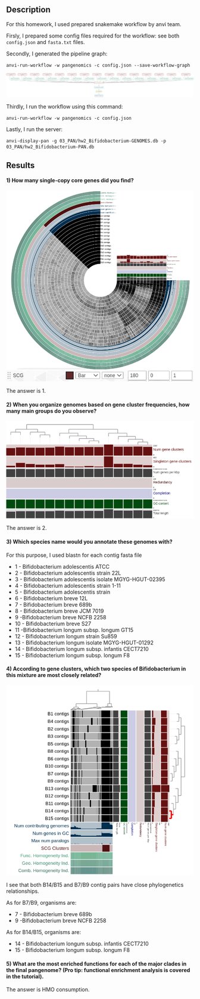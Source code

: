 ## Description

For this homework, I used prepared snakemake workflow by anvi team.

Firsly, I prepared some config files required for the workflow: see both `config.json` and `fasta.txt` files.

Secondly, I generated the pipeline graph:

```commandline
anvi-run-workflow -w pangenomics -c config.json --save-workflow-graph
```

![](workflow.png)

Thirdly, I run the workflow using this command:

```commandline
anvi-run-workflow -w pangenomics -c config.json
```

Lastly, I run the server:

```commandline
anvi-display-pan -g 03_PAN/hw2_Bifidobacterium-GENOMES.db -p 03_PAN/hw2_Bifidobacterium-PAN.db
```

## Results

#### 1) How many single-copy core genes did you find?

![](figs/sgc_phylo.png)
![](figs/sgc.png)

The answer is 1.

#### 2) When you organize genomes based on gene cluster frequencies, how many main groups do you observe?

![](figs/order_by_gc_freq.png)

The answer is 2.

#### 3) Which species name would you annotate these genomes with?

For this purpose, I used blastn for each contig fasta file

* 1 - Bifidobacterium adolescentis ATCC
* 2 - Bifidobacterium adolescentis strain 22L
* 3 - Bifidobacterium adolescentis isolate MGYG-HGUT-02395
* 4 - Bifidobacterium adolescentis strain 1-11
* 5 - Bifidobacterium adolescentis strain
* 6 - Bifidobacterium breve 12L
* 7 - Bifidobacterium breve 689b
* 8 - Bifidobacterium breve JCM 7019
* 9 -Bifidobacterium breve NCFB 2258
* 10 - Bifidobacterium breve S27
* 11 -Bifidobacterium longum subsp. longum GT15
* 12 - Bifidobacterium longum strain Su859
* 13 - Bifidobacterium longum isolate MGYG-HGUT-01292
* 14 - Bifidobacterium longum subsp. infantis CECT7210 
* 15 - Bifidobacterium longum subsp. longum F8

#### 4) According to gene clusters, which two species of Bifidobacterium in this mixture are most closely related?

![](figs/close_sp.png)

I see that both B14/B15 and B7/B9 contig pairs have close phylogenetics relationships.

As for B7/B9, organisms are:

* 7 - Bifidobacterium breve 689b
* 9 -Bifidobacterium breve NCFB 2258

As for B14/B15, organisms are:
* 14 - Bifidobacterium longum subsp. infantis CECT7210 
* 15 - Bifidobacterium longum subsp. longum F8
 

#### 5) What are the most enriched functions for each of the major clades in the final pangenome? (Pro tip: functional enrichment analysis is covered in the tutorial).

The answer is HMO consumption.